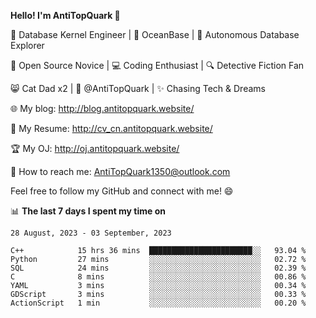 
**Hello! I'm AntiTopQuark 👋**

🔧 Database Kernel Engineer | 🌊 OceanBase | 🤖 Autonomous Database Explorer

🌱 Open Source Novice | 💻 Coding Enthusiast | 🔍 Detective Fiction Fan

😸 Cat Dad x2 | 🎉 @AntiTopQuark | ✨ Chasing Tech & Dreams

🌐 My blog: http://blog.antitopquark.website/

📄 My Resume: http://cv_cn.antitopquark.website/

🏆 My OJ: http://oj.antitopquark.website/

📧 How to reach me: AntiTopQuark1350@outlook.com

Feel free to follow my GitHub and connect with me! 😄

📊 **The last 7 days I spent my time on** 

<!--START_SECTION:waka-->
```text
28 August, 2023 - 03 September, 2023

C++            15 hrs 36 mins  ███████████████████████░░   93.04 % 
Python         27 mins         ░░░░░░░░░░░░░░░░░░░░░░░░░   02.72 % 
SQL            24 mins         ░░░░░░░░░░░░░░░░░░░░░░░░░   02.39 % 
C              8 mins          ░░░░░░░░░░░░░░░░░░░░░░░░░   00.86 % 
YAML           3 mins          ░░░░░░░░░░░░░░░░░░░░░░░░░   00.34 % 
GDScript       3 mins          ░░░░░░░░░░░░░░░░░░░░░░░░░   00.33 % 
ActionScript   1 min           ░░░░░░░░░░░░░░░░░░░░░░░░░   00.20 %
```
<!--END_SECTION:waka-->


